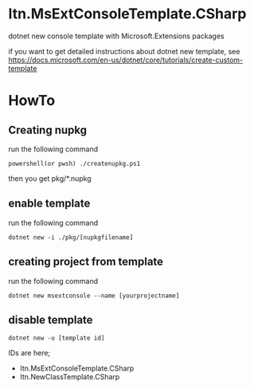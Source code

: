 # Itn.MsExtConsoleTemplate.CSharp

dotnet new console template with Microsoft.Extensions packages

if you want to get detailed instructions about dotnet new template,
see https://docs.microsoft.com/en-us/dotnet/core/tutorials/create-custom-template 


# HowTo

## Creating nupkg

run the following command

`powershell(or pwsh) ./createnupkg.ps1`

then you get pkg/*.nupkg

## enable template

run the following command

`dotnet new -i ./pkg/[nupkgfilename]`

## creating project from template

run the following command

`dotnet new msextconsole --name [yourprojectname]`

## disable template

`dotnet new -u [template id]`

IDs are here;

* Itn.MsExtConsoleTemplate.CSharp
* Itn.NewClassTemplate.CSharp
